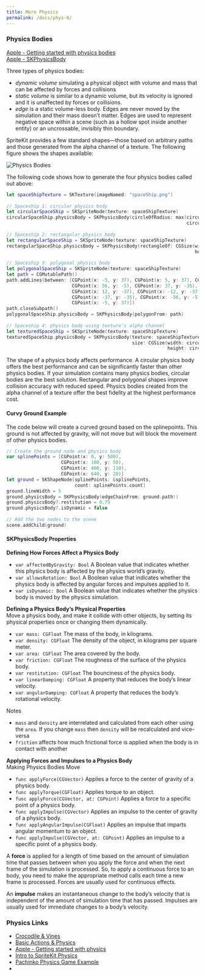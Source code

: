 ```yaml
---
title: More Physics 
permalink: /docs/phys-0/
---
```


### Physics Bodies

[Apple - Getting started with physics bodies](https://developer.apple.com/documentation/spritekit/sknode/getting_started_with_physics_bodies)  
[Apple - SKPhysicsBody](https://developer.apple.com/documentation/spritekit/skphysicsbody)  

Three types of physics bodies:
* *dynamic volume* simulating a physical object with volume and mass that can be affected by forces and collisions
* *static volume* is similar to a dynamic volume, but its velocity is ignored and it is unaffected by forces or collisions.
* *edge* is a static volume-less body. Edges are never moved by the simulation and their mass doesn’t matter. Edges are used to represent negative space within a scene (such as a hollow spot inside another entity) or an uncrossable, invisibly thin boundary. 

SpriteKit provides a few standard shapes—those based on arbitrary paths and those generated from the alpha channel of a texture. The following figure shows the shapes available:  

<centre>        
    <img src="{{ "/assets/img/physics/physbodies.png" | relative_url }}" alt="Physics Bodies" class="img-responsive">
</centre>

The following code shows how to generate the four physics bodies called out above:

```swift
let spaceShipTexture = SKTexture(imageNamed: "spaceShip.png")
   
// Spaceship 1: circular physics body
let circularSpaceShip = SKSpriteNode(texture: spaceShipTexture)
circularSpaceShip.physicsBody = SKPhysicsBody(circleOfRadius: max(circularSpaceShip.size.width / 2,
                                                                  circularSpaceShip.size.height / 2))
   
// Spaceship 2: rectangular physics body
let rectangularSpaceShip = SKSpriteNode(texture: spaceShipTexture)
rectangularSpaceShip.physicsBody = SKPhysicsBody(rectangleOf: CGSize(width: circularSpaceShip.size.width,
                                                                     height: circularSpaceShip.size.height))
   
// Spaceship 3: polygonal physics body
let polygonalSpaceShip = SKSpriteNode(texture: spaceShipTexture)
let path = CGMutablePath()
path.addLines(between: [CGPoint(x: -5, y: 37), CGPoint(x: 5, y: 37), CGPoint(x: 10, y: 20),
                        CGPoint(x: 56, y: -5), CGPoint(x: 37, y: -35), CGPoint(x: 15, y: -30),
                        CGPoint(x: 12, y: -37), CGPoint(x: -12, y: -37), CGPoint(x: -15, y: -30),
                        CGPoint(x: -37, y: -35), CGPoint(x: -56, y: -5), CGPoint(x: -10, y: 20),
                        CGPoint(x: -5, y: 37)])
path.closeSubpath()
polygonalSpaceShip.physicsBody = SKPhysicsBody(polygonFrom: path)
  
// Spaceship 4: physics body using texture’s alpha channel
let texturedSpaceShip = SKSpriteNode(texture: spaceShipTexture)
texturedSpaceShip.physicsBody = SKPhysicsBody(texture: spaceShipTexture,
                                              size: CGSize(width: circularSpaceShip.size.width,
                                                           height: circularSpaceShip.size.height))
```

The shape of a physics body affects performance. A circular physics body offers the best performance and can be significantly faster than other physics bodies. If your simulation contains many physics bodies, circular bodies are the best solution. Rectangular and polygonal shapes improve collision accuracy with reduced speed. Physics bodies created from the alpha channel of a texture offer the best fidelity at the highest performance cost.  

#### Curvy Ground Example

The code below will create a curved ground based on the splinepoints. This ground is not affected by gravity, will not move but will block the movement of other physics bodies.  

```swift
// Create the ground node and physics body
var splinePoints = [CGPoint(x: 0, y: 500),
                    CGPoint(x: 100, y: 50),
                    CGPoint(x: 400, y: 110),
                    CGPoint(x: 640, y: 20)]
let ground = SKShapeNode(splinePoints: &splinePoints,
                         count: splinePoints.count)
ground.lineWidth = 5
ground.physicsBody = SKPhysicsBody(edgeChainFrom: ground.path!)
ground.physicsBody?.restitution = 0.75
ground.physicsBody?.isDynamic = false
     
// Add the two nodes to the scene
scene.addChild(ground)
```

#### SKPhysicsBody Properties

**Defining How Forces Affect a Physics Body** 
* `var affectedByGravity: Bool` A Boolean value that indicates whether this physics body is affected by the physics world’s gravity.
* `var allowsRotation: Bool` A Boolean value that indicates whether the physics body is affected by angular forces and impulses applied to it.
* `var isDynamic: Bool` A Boolean value that indicates whether the physics body is moved by the physics simulation.

**Defining a Physics Body’s Physical Properties**  
Move a physics body, and make it collide with other objects, by setting its physical properties once or changing them dynamically.  
* `var mass: CGFloat` The mass of the body, in kilograms.
* `var density: CGFloat` The density of the object, in kilograms per square meter.
* `var area: CGFloat` The area covered by the body.
* `var friction: CGFloat` The roughness of the surface of the physics body.
* `var restitution: CGFloat` The bounciness of the physics body.
* `var linearDamping: CGFloat` A property that reduces the body’s linear velocity.
* `var angularDamping: CGFloat` A property that reduces the body’s rotational velocity.

Notes  
* `mass` and `density` are interrelated and calculated from each other using the `area`. If you change `mass` then `density` will be recalculated and vice-versa
* `friction` affects how much frictional force is applied when the body is in contact with another

**Applying Forces and Impulses to a Physics Body**  
Making Physics Bodies Move  
* `func applyForce(CGVector)` Applies a force to the center of gravity of a physics body.
* `func applyTorque(CGFloat)` Applies torque to an object.
* `func applyForce(CGVector, at: CGPoint)` Applies a force to a specific point of a physics body.
* `func applyImpulse(CGVector)` Applies an impulse to the center of gravity of a physics body.
* `func applyAngularImpulse(CGFloat)` Applies an impulse that imparts angular momentum to an object.
* `func applyImpulse(CGVector, at: CGPoint)` Applies an impulse to a specific point of a physics body.

A **force** is applied for a length of time based on the amount of simulation time that passes between when you apply the force and when the next frame of the simulation is processed. So, to apply a continuous force to an body, you need to make the appropriate method calls each time a new frame is processed. Forces are usually used for continuous effects.  

An **impulse** makes an instantaneous change to the body’s velocity that is independent of the amount of simulation time that has passed. Impulses are usually used for immediate changes to a body’s velocity.  

### Physics Links

* [Crocodile & Vines](https://www.raywenderlich.com/5347797-how-to-make-a-game-like-cut-the-rope-with-spritekit)
* [Basic Actions & Physics](https://code.tutsplus.com/tutorials/spritekit-actions-and-physics--cms-28961)
* [Apple - Getting started with physics](https://developer.apple.com/documentation/spritekit/sknode/getting_started_with_physics_bodies)
* [Intro to SpriteKit Physics](https://blog.devgenius.io/spritekit-physics-c8849475c21)  
* [Pachinko Physics Game Example](https://iosexample.com/a-simple-game-application-using-spritekit-physics-blend-modes-radians-and-cgfloat/)
* 
